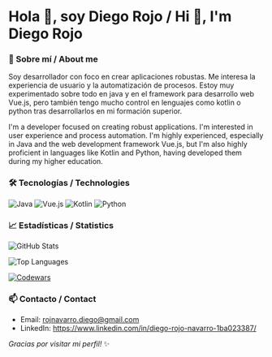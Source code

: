 # Hola 👋, soy **Diego Rojo** / Hi 👋, I'm **Diego Rojo**


### 🔭 Sobre mí / About me
Soy desarrollador con foco en crear aplicaciones robustas. Me interesa la experiencia de usuario y la automatización de procesos.
Estoy muy experimentado sobre todo en java y en el framework para desarrollo web Vue.js, pero también tengo mucho control en lenguajes 
como kotlin o python tras desarrollarlos en mi formación superior.

I'm a developer focused on creating robust applications. I'm interested in user experience and process automation.
I'm highly experienced, especially in Java and the web development framework Vue.js, but I'm also highly proficient in 
languages ​​like Kotlin and Python, having developed them during my higher education.


### 🛠️ Tecnologías / Technologies

![Java](https://img.shields.io/badge/Java-ED8B00?style=for-the-badge&logo=openjdk&logoColor=white)
![Vue.js](https://img.shields.io/badge/Vue.js-35495E?style=for-the-badge&logo=vuedotjs&logoColor=4FC08D)
![Kotlin](https://img.shields.io/badge/Kotlin-0095D5?style=for-the-badge&logo=kotlin&logoColor=white)
![Python](https://img.shields.io/badge/Python-3776AB?style=for-the-badge&logo=python&logoColor=white)


### 📈 Estadísticas / Statistics


![GitHub Stats](https://github-readme-stats.vercel.app/api?username=diego123732&show_icons=true&theme=tokyonight)

![Top Languages](https://github-readme-stats.vercel.app/api/top-langs/?username=diego123732&layout=compact)

[![Codewars](https://www.codewars.com/users/diego123732/badges/large)](https://www.codewars.com/users/diego123732)



### 📫 Contacto / Contact
- Email: rojnavarro.diego@gmail.com
- LinkedIn: https://www.linkedin.com/in/diego-rojo-navarro-1ba023387/




*Gracias por visitar mi perfil!* ✨
